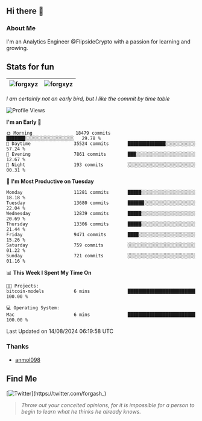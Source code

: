 ## Hi there 👋

### About Me

I'm an Analytics Engineer @FlipsideCrypto with a passion for learning and growing.
  
## Stats for fun

| <img align="center" src="https://github-readme-streak-stats.herokuapp.com/?user=forgxyz&theme=tokyonight" alt="forgxyz" /> | <img align="center" src="https://github-readme-stats.vercel.app/api?username=forgxyz&theme=tokyonight&show_icons=true" alt="forgxyz" /> |
| ------------- |------------- |

*I am certainly not an early bird, but I like the commit by time table*  

<!--START_SECTION:waka-->
![Profile Views](http://img.shields.io/badge/Profile%20Views-0-blue)

**I'm an Early 🐤** 

```text
🌞 Morning                18479 commits       ███████░░░░░░░░░░░░░░░░░░   29.78 % 
🌆 Daytime                35524 commits       ██████████████░░░░░░░░░░░   57.24 % 
🌃 Evening                7861 commits        ███░░░░░░░░░░░░░░░░░░░░░░   12.67 % 
🌙 Night                  193 commits         ░░░░░░░░░░░░░░░░░░░░░░░░░   00.31 % 
```
📅 **I'm Most Productive on Tuesday** 

```text
Monday                   11281 commits       █████░░░░░░░░░░░░░░░░░░░░   18.18 % 
Tuesday                  13680 commits       ██████░░░░░░░░░░░░░░░░░░░   22.04 % 
Wednesday                12839 commits       █████░░░░░░░░░░░░░░░░░░░░   20.69 % 
Thursday                 13306 commits       █████░░░░░░░░░░░░░░░░░░░░   21.44 % 
Friday                   9471 commits        ████░░░░░░░░░░░░░░░░░░░░░   15.26 % 
Saturday                 759 commits         ░░░░░░░░░░░░░░░░░░░░░░░░░   01.22 % 
Sunday                   721 commits         ░░░░░░░░░░░░░░░░░░░░░░░░░   01.16 % 
```


📊 **This Week I Spent My Time On** 

```text
🐱‍💻 Projects: 
bitcoin-models           6 mins              █████████████████████████   100.00 % 

💻 Operating System: 
Mac                      6 mins              █████████████████████████   100.00 % 
```


 Last Updated on 14/08/2024 06:19:58 UTC
<!--END_SECTION:waka-->

### Thanks
 - [anmol098](https://github.com/anmol098/waka-readme-stats/)
  
## Find Me
[![Twitter](https://img.shields.io/twitter/url/https/twitter.com/forgash_.svg?style=social&label=Follow%20%40forgash_)](https://twitter.com/forgash_)


> *Throw out your conceited opinions, for it is impossible for a person to begin to learn what he thinks he already knows.* 
